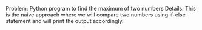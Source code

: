 Problem: Python program to find the maximum of two numbers
Details: This is the naive approach where we will compare two numbers using if-else statement and will print the output accordingly.
